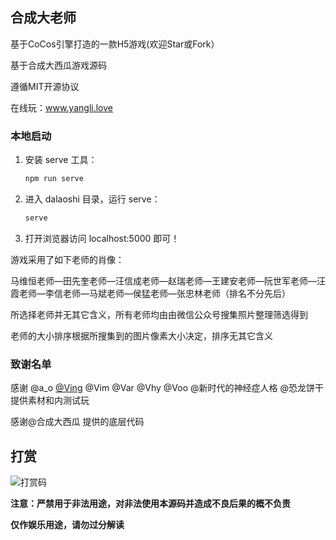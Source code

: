 ## 合成大老师

基于CoCos引擎打造的一款H5游戏(欢迎Star或Fork）

基于合成大西瓜游戏源码 

遵循MIT开源协议

在线玩：www.yangli.love


### 本地启动

1. 安装 serve 工具：

    ```bash
    npm run serve
    ```

2. 进入 dalaoshi 目录，运行 serve：

    ```bash
    serve
    ```
   
3. 打开浏览器访问 localhost:5000 即可！



游戏采用了如下老师的肖像：

马维恒老师—田先奎老师—汪信成老师—赵瑞老师—王建安老师—阮世军老师—汪霞老师—李信老师—马斌老师—侯猛老师—张忠林老师（排名不分先后）

所选择老师并无其它含义，所有老师均由由微信公众号搜集照片整理筛选得到    

老师的大小排序根据所搜集到的图片像素大小决定，排序无其它含义

### 致谢名单

感谢 @a_o [@Ving](https://github.com/Ving-Github) @Vim @Var @Vhy @Voo  @新时代的神经症人格 @恐龙饼干 提供素材和内测试玩 

感谢@合成大西瓜 提供的底层代码

## 打赏

![打赏码](https://s3.ax1x.com/2021/01/31/yA17w9.md.png)

**注意：严禁用于非法用途，对非法使用本源码并造成不良后果的概不负责**    

**仅作娱乐用途，请勿过分解读**
